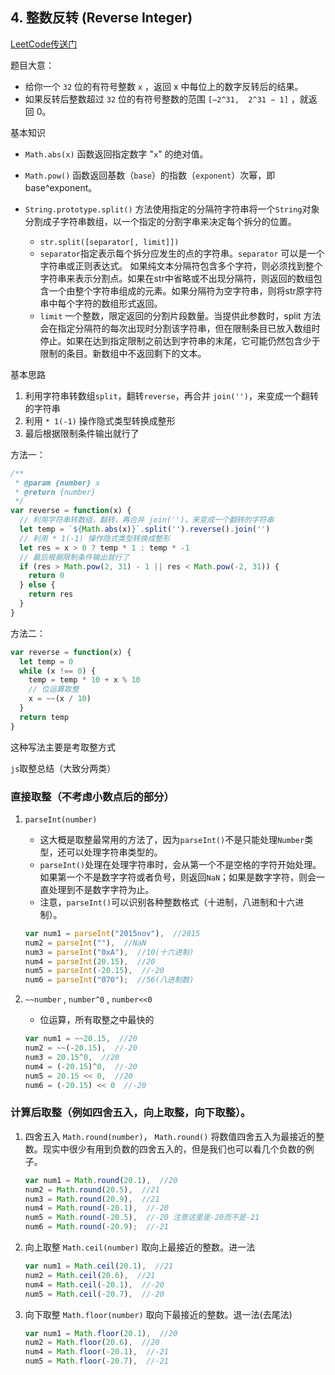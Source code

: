 ## 4. 整数反转 (Reverse Integer)
[LeetCode传送门](https://leetcode-cn.com/problems/reverse-integer/)

题目大意：
* 给你一个 `32` 位的有符号整数 `x` ，返回 x 中每位上的数字反转后的结果。
* 如果反转后整数超过 `32` 位的有符号整数的范围 `[−2^31,  2^31 − 1]` ，就返回 0。

基本知识
* `Math.abs(x)` 函数返回指定数字 "`x`" 的绝对值。
* `Math.pow()` 函数返回基数（`base`）的指数（`exponent`）次幂，即 base^exponent。
* `String.prototype.split()` 方法使用指定的分隔符字符串将一个`String`对象分割成子字符串数组，以一个指定的分割字串来决定每个拆分的位置。

    * `str.split([separator[, limit]])`
    * `separator`指定表示每个拆分应发生的点的字符串。`separator` 可以是一个字符串或正则表达式。 如果纯文本分隔符包含多个字符，则必须找到整个字符串来表示分割点。如果在str中省略或不出现分隔符，则返回的数组包含一个由整个字符串组成的元素。如果分隔符为空字符串，则将str原字符串中每个字符的数组形式返回。
    * `limit` 一个整数，限定返回的分割片段数量。当提供此参数时，split 方法会在指定分隔符的每次出现时分割该字符串，但在限制条目已放入数组时停止。如果在达到指定限制之前达到字符串的末尾，它可能仍然包含少于限制的条目。新数组中不返回剩下的文本。



基本思路
1. 利用字符串转数组`split`，翻转`reverse`，再合并 `join('')`，来变成一个翻转的字符串
2. 利用 `* 1(-1)` 操作隐式类型转换成整形
3. 最后根据限制条件输出就行了

方法一：
```JavaScript
/**
 * @param {number} x
 * @return {number}
 */
var reverse = function(x) {
  // 利用字符串转数组，翻转，再合并 join('')，来变成一个翻转的字符串
  let temp = `${Math.abs(x)}`.split('').reverse().join('')
  // 利用 * 1(-1) 操作隐式类型转换成整形
  let res = x > 0 ? temp * 1 : temp * -1
  // 最后根据限制条件输出就行了
  if (res > Math.pow(2, 31) - 1 || res < Math.pow(-2, 31)) {
    return 0
  } else {
    return res
  }
}

```
方法二：
```JavaScript
var reverse = function(x) {
  let temp = 0
  while (x !== 0) {
    temp = temp * 10 + x % 10
    // 位运算取整
    x = ~~(x / 10)
  }
  return temp
}
```
这种写法主要是考取整方式

`js`取整总结（大致分两类）

### 直接取整（不考虑小数点后的部分）
1. `parseInt(number)`

    * 这大概是取整最常用的方法了，因为`parseInt()`不是只能处理`Number`类型，还可以处理字符串类型的。
    * `parseInt()`处理在处理字符串时，会从第一个不是空格的字符开始处理。如果第一个不是数字字符或者负号，则返回`NaN`；如果是数字字符，则会一直处理到不是数字字符为止。
    * 注意，`parseInt()`可以识别各种整数格式（十进制，八进制和十六进制）。
    ```JavaScript
    var num1 = parseInt("2015nov"),  //2015
    num2 = parseInt(""),  //NaN
    num3 = parseInt("0xA"),  //10(十六进制)
    num4 = parseInt(20.15),  //20
    num5 = parseInt(-20.15),  //-20
    num6 = parseInt("070");  //56(八进制数)
    ```

2. `~~number` , `number^0` , `number<<0`

    * 位运算，所有取整之中最快的
    ```JavaScript
    var num1 = ~~20.15,  //20
    num2 = ~~(-20.15),  //-20
    num3 = 20.15^0,  //20
    num4 = (-20.15)^0,  //-20
    num5 = 20.15 << 0,  //20
    num6 = (-20.15) << 0  //-20
    ```


### 计算后取整（例如四舍五入，向上取整，向下取整）。

1. 四舍五入 `Math.round(number)`，  `Math.round()` 将数值四舍五入为最接近的整数。现实中很少有用到负数的四舍五入的，但是我们也可以看几个负数的例子。
    ```JavaScript
    var num1 = Math.round(20.1),  //20
    num2 = Math.round(20.5),  //21
    num3 = Math.round(20.9),  //21
    num4 = Math.round(-20.1),  //-20
    num5 = Math.round(-20.5),  //-20 注意这里是-20而不是-21
    num6 = Math.round(-20.9);  //-21
    ```

2. 向上取整 `Math.ceil(number)` 取向上最接近的整数。进一法
    ```JavaScript
    var num1 = Math.ceil(20.1),  //21
    num2 = Math.ceil(20.6),  //21
    num4 = Math.ceil(-20.1),  //-20
    num5 = Math.ceil(-20.7),  //-20
    ```

3. 向下取整 `Math.floor(number)` 取向下最接近的整数。退一法(去尾法)
    ```JavaScript
    var num1 = Math.floor(20.1),  //20
    num2 = Math.floor(20.6),  //20
    num4 = Math.floor(-20.1),  //-21
    num5 = Math.floor(-20.7),  //-21 
    ```